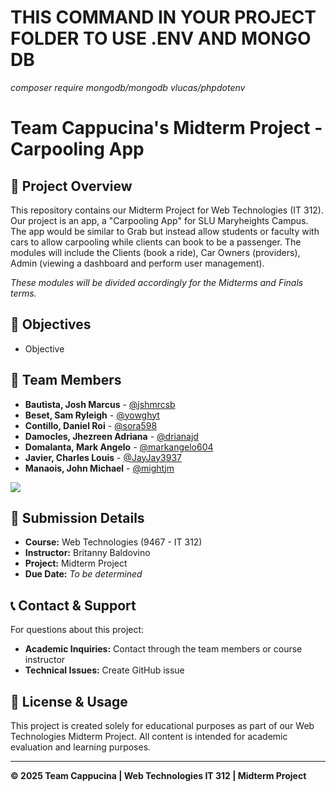 # THIS COMMAND IN YOUR PROJECT FOLDER TO USE .ENV AND MONGO DB
*composer require mongodb/mongodb vlucas/phpdotenv*

# Team Cappucina's Midterm Project - Carpooling App

## 📌 Project Overview
This repository contains our Midterm Project for Web Technologies (IT 312).
Our project is an app, a "Carpooling App" for SLU Maryheights Campus. The app would be similar to Grab but instead allow students or faculty with cars to allow carpooling while clients can book to be a passenger. The modules will include the Clients (book a ride), Car Owners (providers), Admin (viewing a dashboard and perform user management).

*These modules will be divided accordingly for the Midterms and Finals terms.*

## 🎯 Objectives
- Objective 

## 👥 Team Members  
- **Bautista, Josh Marcus** - [@jshmrcsb](https://github.com/jshmrcsb)
- **Beset, Sam Ryleigh** - [@yowghyt](https://github.com/yowghyt)
- **Contillo, Daniel Roi** - [@sora598](https://github.com/sora598)
- **Damocles, Jhezreen Adriana** - [@drianajd](https://github.com/drianajd)
- **Domalanta, Mark Angelo** - [@markangelo604](https://github.com/markangelo604)
- **Javier, Charles Louis** - [@JayJay3937](https://github.com/JayJay3937)
- **Manaois, John Michael** - [@mightjm](https://github.com/mightjm)

<a href="https://github.com/markangelo604/cappucina-midterm-project/graphs/contributors">
  <img class="dark-light" src="https://contrib.rocks/image?repo=markangelo604/cappucina-midterm-project&anon=0&columns=25&max=100&r=true" />
</a>

## 📅 Submission Details  
- **Course:** Web Technologies (9467 - IT 312)  
- **Instructor:** Britanny Baldovino 
- **Project:** Midterm Project  
- **Due Date:** *To be determined*

## 📞 Contact & Support
For questions about this project:
- **Academic Inquiries:** Contact through the team members or course instructor
- **Technical Issues:** Create GitHub issue

## 📜 License & Usage
This project is created solely for educational purposes as part of our Web Technologies Midterm Project. All content is intended for academic evaluation and learning purposes.

---

**© 2025 Team Cappucina | Web Technologies IT 312 | Midterm Project**

